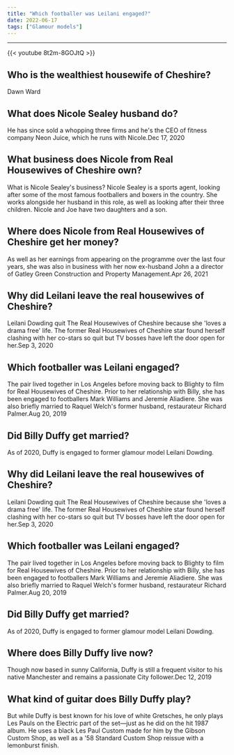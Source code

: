```yaml
---
title: "Which footballer was Leilani engaged?"
date: 2022-06-17
tags: ["Glamour models"]
---
```


---
{{< youtube 8t2m-8GOJtQ >}}
## Who is the wealthiest housewife of Cheshire?
Dawn Ward

## What does Nicole Sealey husband do?
He has since sold a whopping three firms and he's the CEO of fitness company Neon Juice, which he runs with Nicole.Dec 17, 2020

## What business does Nicole from Real Housewives of Cheshire own?
What is Nicole Sealey's business? Nicole Sealey is a sports agent, looking after some of the most famous footballers and boxers in the country. She works alongside her husband in this role, as well as looking after their three children. Nicole and Joe have two daughters and a son.

## Where does Nicole from Real Housewives of Cheshire get her money?
As well as her earnings from appearing on the programme over the last four years, she was also in business with her now ex-husband John a a director of Gatley Green Construction and Property Management.Apr 26, 2021

## Why did Leilani leave the real housewives of Cheshire?
Leilani Dowding quit The Real Housewives of Cheshire because she 'loves a drama free' life. The former Real Housewives of Cheshire star found herself clashing with her co-stars so quit but TV bosses have left the door open for her.Sep 3, 2020

## Which footballer was Leilani engaged?
The pair lived together in Los Angeles before moving back to Blighty to film for Real Housewives of Cheshire. Prior to her relationship with Billy, she has been engaged to footballers Mark Williams and Jeremie Aliadiere. She was also briefly married to Raquel Welch's former husband, restaurateur Richard Palmer.Aug 20, 2019

## Did Billy Duffy get married?
As of 2020, Duffy is engaged to former glamour model Leilani Dowding.

## Why did Leilani leave the real housewives of Cheshire?
Leilani Dowding quit The Real Housewives of Cheshire because she 'loves a drama free' life. The former Real Housewives of Cheshire star found herself clashing with her co-stars so quit but TV bosses have left the door open for her.Sep 3, 2020

## Which footballer was Leilani engaged?
The pair lived together in Los Angeles before moving back to Blighty to film for Real Housewives of Cheshire. Prior to her relationship with Billy, she has been engaged to footballers Mark Williams and Jeremie Aliadiere. She was also briefly married to Raquel Welch's former husband, restaurateur Richard Palmer.Aug 20, 2019

## Did Billy Duffy get married?
As of 2020, Duffy is engaged to former glamour model Leilani Dowding.

## Where does Billy Duffy live now?
Though now based in sunny California, Duffy is still a frequent visitor to his native Manchester and remains a passionate City follower.Dec 12, 2019

## What kind of guitar does Billy Duffy play?
But while Duffy is best known for his love of white Gretsches, he only plays Les Pauls on the Electric part of the set—just as he did on the hit 1987 album. He uses a black Les Paul Custom made for him by the Gibson Custom Shop, as well as a '58 Standard Custom Shop reissue with a lemonburst finish.

